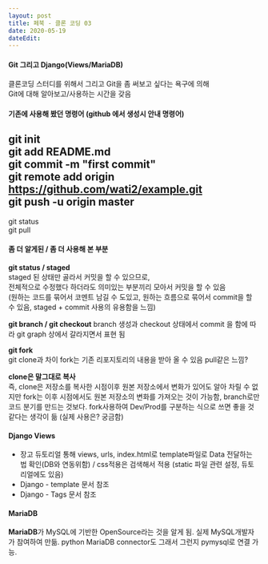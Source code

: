 ```yaml
---
layout: post
title: 페북 - 클론 코딩 03
date: 2020-05-19
dateEdit: 
---
```


#### Git 그리고 Django(Views/MariaDB)

클론코딩 스터디를 위해서 그리고 Git을 좀 써보고 싶다는 욕구에 의해  
Git에 대해 알아보고/사용하는 시간을 갖음

#### 기존에 사용해 봤던 명령어 (github 에서 생성시 안내 명령어)
git init  
git add README.md  
git commit -m "first commit"  
git remote add origin https://github.com/wati2/example.git  
git push -u origin master
---
git status  
git pull  

#### 좀 더 알게된 / 좀 더 사용해 본 부분

**git status / staged**  
staged 된 상태만 골라서 커밋을 할 수 있으므로,  
전체적으로 수정했다 하더라도 의미있는 부분끼리 모아서 커밋을 할 수 있음  
(원하는 코드를 묶어서 코멘트 남길 수 도있고, 원하는 흐름으로 묶어서 commit을 할 수 있음, staged + commit 사용의 유용함을 느낌)

**git branch / git checkout**
branch 생성과 checkout 상태에서 commit 을 함에 따라 git graph 상에서 갈라지면서 표현 됨 

**git fork**  
git clone과 차이 fork는 기존 리포지토리의 내용을 받아 올 수 있음 pull같은 느낌?  

**clone은 말그대로 복사**  
즉, clone은 저장소를 복사한 시점이후 원본 저장소에서 변화가 있어도 알아 차릴 수 없지만 fork는 이후 시점에서도 원본 저장소의 변화를 가져오는 것이 가능함, branch로만 코드 분기를 만드는 것보다. fork사용하여 Dev/Prod를 구분하는 식으로 쓰면 좋을 것 같다는 생각이 듦 (실제 사용은? 궁금함)

#### Django Views
+ 장고 듀토리얼 통해 views, urls, index.html로 template파일로 Data 전달하는 법 확인(DB와 연동위함) / css적용은 검색해서 적용 (static 파일 관련 설정, 듀토리얼에도 있음)
+ Django - template 문서 참조
+ Django - Tags 문서 참조

#### MariaDB
**MariaDB**가 MySQL에 기반한 OpenSource라는 것을 알게 됨. 실제 MySQL개발자가 참여하여 만듦. python MariaDB connector도 그래서 그런지 pymysql로 연결 가능.



